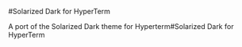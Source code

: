 #Solarized Dark for HyperTerm

A port of the Solarized Dark theme for Hyperterm#Solarized Dark for HyperTerm

